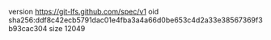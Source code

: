 version https://git-lfs.github.com/spec/v1
oid sha256:ddf8c42ecb5791dac01e4fba3a4a66d0be653c4d2a33e38567369f3b93cac304
size 12049
